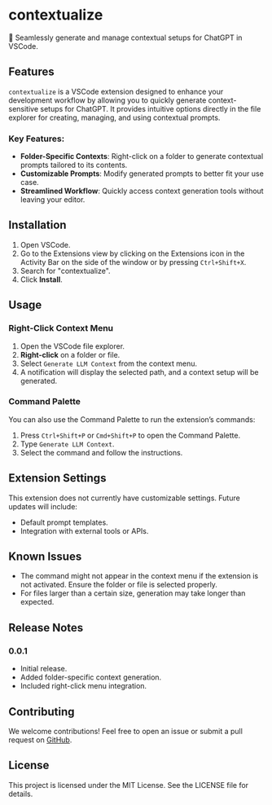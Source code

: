 # contextualize

🚀 Seamlessly generate and manage contextual setups for ChatGPT in VSCode.

## Features

`contextualize` is a VSCode extension designed to enhance your development workflow by allowing you to quickly generate context-sensitive setups for ChatGPT. It provides intuitive options directly in the file explorer for creating, managing, and using contextual prompts.

### Key Features:

- **Folder-Specific Contexts**: Right-click on a folder to generate contextual prompts tailored to its contents.
- **Customizable Prompts**: Modify generated prompts to better fit your use case.
- **Streamlined Workflow**: Quickly access context generation tools without leaving your editor.

## Installation

1. Open VSCode.
2. Go to the Extensions view by clicking on the Extensions icon in the Activity Bar on the side of the window or by pressing `Ctrl+Shift+X`.
3. Search for "contextualize".
4. Click **Install**.

## Usage

### Right-Click Context Menu

1. Open the VSCode file explorer.
2. **Right-click** on a folder or file.
3. Select `Generate LLM Context` from the context menu.
4. A notification will display the selected path, and a context setup will be generated.

### Command Palette

You can also use the Command Palette to run the extension’s commands:

1. Press `Ctrl+Shift+P` or `Cmd+Shift+P` to open the Command Palette.
2. Type `Generate LLM Context`.
3. Select the command and follow the instructions.

## Extension Settings

This extension does not currently have customizable settings. Future updates will include:

- Default prompt templates.
- Integration with external tools or APIs.

## Known Issues

- The command might not appear in the context menu if the extension is not activated. Ensure the folder or file is selected properly.
- For files larger than a certain size, generation may take longer than expected.

## Release Notes

### 0.0.1

- Initial release.
- Added folder-specific context generation.
- Included right-click menu integration.

## Contributing

We welcome contributions! Feel free to open an issue or submit a pull request on [GitHub](https://github.com/your-repo/contextualize).

## License

This project is licensed under the MIT License. See the LICENSE file for details.
